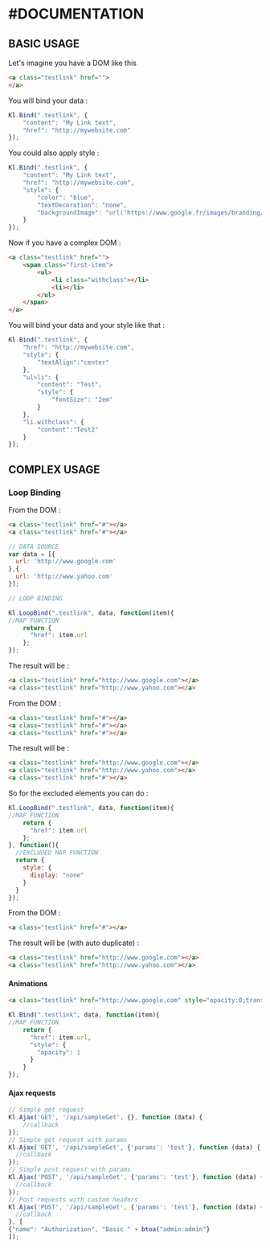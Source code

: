 #DOCUMENTATION
===
## BASIC USAGE

Let's imagine you have a DOM like this

```html
<a class="testlink" href="">
</a>
```

You will bind your data :

```javascript
Kl.Bind(".testlink", {
    "content": "My Link text",
    "href": "http://mywebsite.com"
});
```
You could also apply style :

```javascript
Kl.Bind(".testlink", {
    "content": "My Link text",
    "href": "http://mywebsite.com",
    "style": {
        "color": "blue",
        "textDecoration": "none",
        "backgroundImage": "url('https://www.google.fr/images/branding/googlelogo/1x/googlelogo_color_272x92dp.png')"
    }
});
```

Now if you have a complex DOM : 

```html
<a class="testlink" href="">
    <span class="first-item">
        <ul>
            <li class="withclass"></li>
            <li></li>
        </ul>
    </span>
</a>
```
You will bind your data and your style like that :

```javascript
Kl.Bind(".testlink", {
    "href": "http://mywebsite.com",
    "style": {
        "textAlign":"center"
    },
    "ul>li": {
        "content": "Test",
        "style": {
            "fontSize": "2em"
        }
    },
    "li.withclass": {
        "content":"Test2"
    }
});
```

COMPLEX USAGE
---


### Loop Binding

From the DOM : 
```html
<a class="testlink" href="#"></a>
<a class="testlink" href="#"></a>
```
```javascript
// DATA SOURCE
var data = [{
  url: 'http://www.google.com'
},{
  url: 'http://www.yahoo.com'
}];

// LOOP BINDING

Kl.LoopBind(".testlink", data, function(item){
//MAP FUNCTION
    return {
      "href": item.url
    };
});
````

The result will be :

```html
<a class="testlink" href="http://www.google.com"></a>
<a class="testlink" href="http://www.yahoo.com"></a>
```
From the DOM : 
```html
<a class="testlink" href="#"></a>
<a class="testlink" href="#"></a>
<a class="testlink" href="#"></a>
```

The result will be :
```html
<a class="testlink" href="http://www.google.com"></a>
<a class="testlink" href="http://www.yahoo.com"></a>
<a class="testlink" href="#"></a>
```

So for the excluded elements you can do : 

```javascript
Kl.LoopBind(".testlink", data, function(item){
//MAP FUNCTION
    return {
      "href": item.url
    };
}, function(){
  //EXCLUDED MAP FUNCTION
  return {
    style: {
      display: "none"
    }
  }
});
````
From the DOM :
```html
<a class="testlink" href="#"></a>
```

The result will be (with auto duplicate) :
```html
<a class="testlink" href="http://www.google.com"></a>
<a class="testlink" href="http://www.yahoo.com"></a>
```
#### Animations

```html
<a class="testlink" href="http://www.google.com" style="opacity:0;transition: opacity 0.3s;"></a>
```
```javascript
Kl.Bind(".testlink", data, function(item){
//MAP FUNCTION
    return {
      "href": item.url,
      "style": {
        "opacity": 1
      }
    }
});
```

#### Ajax requests
```javascript
// Simple get request
Kl.Ajax('GET', '/api/sampleGet', {}, function (data) {
    //callback
});
// Simple get request with params
Kl.Ajax('GET', '/api/sampleGet', {'params': 'test'}, function (data) {
  //callback
});
// Simple post request with params
Kl.Ajax('POST', '/api/sampleGet', {'params': 'test'}, function (data) {
  //callback
});
// Post requests with custom headers
Kl.Ajax('POST', '/api/sampleGet', {'params': 'test'}, function (data) {
  //callback
}, [
{"name": "Authorization", "Basic " + btoa("admin:admin"}
]);

```

